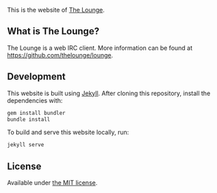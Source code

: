 This is the website of [The Lounge](https://thelounge.github.io/).

## What is The Lounge?

The Lounge is a web IRC client. More information can be found at
https://github.com/thelounge/lounge.

## Development

This website is built using [Jekyll](https://jekyllrb.com/). After cloning this
repository, install the dependencies with:

```sh
gem install bundler
bundle install
```

To build and serve this website locally, run:

```sh
jekyll serve
```

## License

Available under [the MIT license](https://opensource.org/licenses/MIT).
